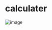 # calculater
![image](https://user-images.githubusercontent.com/96436710/168234104-ff60756d-5035-42f9-ba43-21d0847f934d.png)
